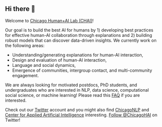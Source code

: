 ## Hi there 👋

Welcome to [Chicago Human+AI Lab (CHAI)](https://chicagohai.github.io/)!

Our goal is to build the best AI for humans by 1) developing best practices for effective human-AI collaboration through explanations and 2) building robust models that can discover data-driven insights.
We currently work on the following areas:

* Understanding/generating explanations for human-AI interaction,
* Design and evaluation of human-AI interaction,
* Language and social dynamics,
* Emergence of communities, intergroup contact, and multi-community engagement.



We are always looking for motivated postdocs, PhD students, and undergraduates who are interested in NLP, data science, computational social science, or machine learning! Please read this [FAQ](https://chenhaot.com/faq.html) if you are interested. 

Check out our [Twitter](https://twitter.com/ChicagoHAI) account and you might also find [ChicagoNLP](https://twitter.com/ChicagoNLP) and [Center for Applied Artificial Intelligence](https://www.chicagobooth.edu/research/center-for-applied-artificial-intelligence) interesting.
<a href="https://twitter.com/ChicagoHAI?ref_src=twsrc%5Etfw" class="twitter-follow-button" data-show-count="false">Follow @ChicagoHAI</a> on Twitter!
